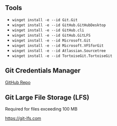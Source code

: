 ## Tools
- `winget install -e --id Git.Git`
- `winget install -e --id GitHub.GitHubDesktop`
- `winget install -e --id GitHub.cli`
- `winget install -e --id GitHub.GitLFS`
- `winget install -e --id Microsoft.Git`
- `winget install -e --id Microsoft.VFSforGit`
- `winget install -e --id Atlassian.Sourcetree`
- `winget install -e --id TortoiseGit.TortoiseGit`
## Git Credentials Manager

[GitHub Repo](https://github.com/git-ecosystem/git-credential-manager)

## Git Large File Storage (LFS)

Required for files exceeding 100 MB

https://git-lfs.com
